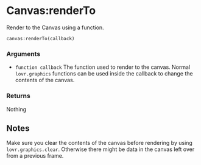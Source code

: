 <!--
category: reference
-->

Canvas:renderTo
===

Render to the Canvas using a function.

    canvas:renderTo(callback)

### Arguments

- `function callback` The function used to render to the canvas.  Normal `lovr.graphics` functions
can be used inside the callback to change the contents of the canvas.

### Returns

Nothing

Notes
---

Make sure you clear the contents of the canvas before rendering by using `lovr.graphics.clear`.
Otherwise there might be data in the canvas left over from a previous frame.
